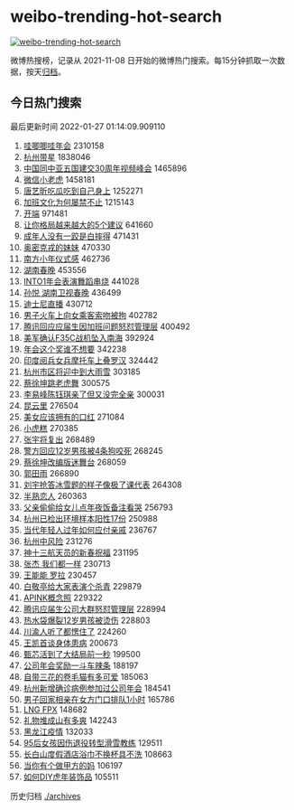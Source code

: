# weibo-trending-hot-search

[![weibo-trending-hot-search](https://github.com/ameizi/weibo-trending-hot-search/actions/workflows/ci.yml/badge.svg)](https://github.com/ameizi/weibo-trending-hot-search/actions/workflows/ci.yml)

微博热搜榜，记录从 2021-11-08 日开始的微博热门搜索。每15分钟抓取一次数据，按天[归档](./archives)。

## 今日热门搜索

<!-- BEGIN --> 
最后更新时间 2022-01-27 01:14:09.909110 
1. [哇唧唧哇年会](https://s.weibo.com/weibo?q=%E5%93%87%E5%94%A7%E5%94%A7%E5%93%87%E5%B9%B4%E4%BC%9A&Refer=top) 2310158
1. [杭州带星](https://s.weibo.com/weibo?q=%23%E6%9D%AD%E5%B7%9E%E5%B8%A6%E6%98%9F%23&Refer=top) 1838046
1. [中国同中亚五国建交30周年视频峰会](https://s.weibo.com/weibo?q=%23%E4%B8%AD%E5%9B%BD%E5%90%8C%E4%B8%AD%E4%BA%9A%E4%BA%94%E5%9B%BD%E5%BB%BA%E4%BA%A430%E5%91%A8%E5%B9%B4%E8%A7%86%E9%A2%91%E5%B3%B0%E4%BC%9A%23&Refer=top) 1465896
1. [微信小老虎](https://s.weibo.com/weibo?q=%23%E5%BE%AE%E4%BF%A1%E5%B0%8F%E8%80%81%E8%99%8E%23&Refer=top) 1458181
1. [唐艺昕吃瓜吃到自己身上](https://s.weibo.com/weibo?q=%23%E5%94%90%E8%89%BA%E6%98%95%E5%90%83%E7%93%9C%E5%90%83%E5%88%B0%E8%87%AA%E5%B7%B1%E8%BA%AB%E4%B8%8A%23&Refer=top) 1252271
1. [加班文化为何屡禁不止](https://s.weibo.com/weibo?q=%23%E5%8A%A0%E7%8F%AD%E6%96%87%E5%8C%96%E4%B8%BA%E4%BD%95%E5%B1%A1%E7%A6%81%E4%B8%8D%E6%AD%A2%23&Refer=top) 1215143
1. [开端](https://s.weibo.com/weibo?q=%E5%BC%80%E7%AB%AF&Refer=top) 971481
1. [让你格局越来越大的5个建议](https://s.weibo.com/weibo?q=%23%E8%AE%A9%E4%BD%A0%E6%A0%BC%E5%B1%80%E8%B6%8A%E6%9D%A5%E8%B6%8A%E5%A4%A7%E7%9A%845%E4%B8%AA%E5%BB%BA%E8%AE%AE%23&Refer=top) 641660
1. [成年人没有一跤是白摔得](https://s.weibo.com/weibo?q=%23%E6%88%90%E5%B9%B4%E4%BA%BA%E6%B2%A1%E6%9C%89%E4%B8%80%E8%B7%A4%E6%98%AF%E7%99%BD%E6%91%94%E5%BE%97%23&Refer=top) 471431
1. [奥密克戎的妹妹](https://s.weibo.com/weibo?q=%23%E5%A5%A5%E5%AF%86%E5%85%8B%E6%88%8E%E7%9A%84%E5%A6%B9%E5%A6%B9%23&Refer=top) 470330
1. [南方小年仪式感](https://s.weibo.com/weibo?q=%23%E5%8D%97%E6%96%B9%E5%B0%8F%E5%B9%B4%E4%BB%AA%E5%BC%8F%E6%84%9F%23&Refer=top) 462736
1. [湖南春晚](https://s.weibo.com/weibo?q=%E6%B9%96%E5%8D%97%E6%98%A5%E6%99%9A&Refer=top) 453556
1. [INTO1年会表演舞蹈串烧](https://s.weibo.com/weibo?q=%23INTO1%E5%B9%B4%E4%BC%9A%E8%A1%A8%E6%BC%94%E8%88%9E%E8%B9%88%E4%B8%B2%E7%83%A7%23&Refer=top) 441028
1. [孙悦 湖南卫视春晚](https://s.weibo.com/weibo?q=%E5%AD%99%E6%82%A6%20%E6%B9%96%E5%8D%97%E5%8D%AB%E8%A7%86%E6%98%A5%E6%99%9A&Refer=top) 436499
1. [迪士尼直播](https://s.weibo.com/weibo?q=%E8%BF%AA%E5%A3%AB%E5%B0%BC%E7%9B%B4%E6%92%AD&Refer=top) 430712
1. [男子火车上向女乘客索吻被拘](https://s.weibo.com/weibo?q=%23%E7%94%B7%E5%AD%90%E7%81%AB%E8%BD%A6%E4%B8%8A%E5%90%91%E5%A5%B3%E4%B9%98%E5%AE%A2%E7%B4%A2%E5%90%BB%E8%A2%AB%E6%8B%98%23&Refer=top) 402782
1. [腾讯回应应届生因加班问题怒怼管理层](https://s.weibo.com/weibo?q=%23%E8%85%BE%E8%AE%AF%E5%9B%9E%E5%BA%94%E5%BA%94%E5%B1%8A%E7%94%9F%E5%9B%A0%E5%8A%A0%E7%8F%AD%E9%97%AE%E9%A2%98%E6%80%92%E6%80%BC%E7%AE%A1%E7%90%86%E5%B1%82%23&Refer=top) 400492
1. [美军确认F35C战机坠入南海](https://s.weibo.com/weibo?q=%23%E7%BE%8E%E5%86%9B%E7%A1%AE%E8%AE%A4F35C%E6%88%98%E6%9C%BA%E5%9D%A0%E5%85%A5%E5%8D%97%E6%B5%B7%23&Refer=top) 392924
1. [年会这个奖谁不想要](https://s.weibo.com/weibo?q=%23%E5%B9%B4%E4%BC%9A%E8%BF%99%E4%B8%AA%E5%A5%96%E8%B0%81%E4%B8%8D%E6%83%B3%E8%A6%81%23&Refer=top) 342238
1. [印度阅兵女兵摩托车上叠罗汉](https://s.weibo.com/weibo?q=%23%E5%8D%B0%E5%BA%A6%E9%98%85%E5%85%B5%E5%A5%B3%E5%85%B5%E6%91%A9%E6%89%98%E8%BD%A6%E4%B8%8A%E5%8F%A0%E7%BD%97%E6%B1%89%23&Refer=top) 324442
1. [杭州市区将迎中到大雨雪](https://s.weibo.com/weibo?q=%23%E6%9D%AD%E5%B7%9E%E5%B8%82%E5%8C%BA%E5%B0%86%E8%BF%8E%E4%B8%AD%E5%88%B0%E5%A4%A7%E9%9B%A8%E9%9B%AA%23&Refer=top) 303185
1. [蔡徐坤跳老虎舞](https://s.weibo.com/weibo?q=%E8%94%A1%E5%BE%90%E5%9D%A4%E8%B7%B3%E8%80%81%E8%99%8E%E8%88%9E&Refer=top) 300575
1. [李易峰陈钰琪亲了但又没完全亲](https://s.weibo.com/weibo?q=%23%E6%9D%8E%E6%98%93%E5%B3%B0%E9%99%88%E9%92%B0%E7%90%AA%E4%BA%B2%E4%BA%86%E4%BD%86%E5%8F%88%E6%B2%A1%E5%AE%8C%E5%85%A8%E4%BA%B2%23&Refer=top) 300031
1. [昆云里](https://s.weibo.com/weibo?q=%E6%98%86%E4%BA%91%E9%87%8C&Refer=top) 276504
1. [美女应该拥有的口红](https://s.weibo.com/weibo?q=%23%E7%BE%8E%E5%A5%B3%E5%BA%94%E8%AF%A5%E6%8B%A5%E6%9C%89%E7%9A%84%E5%8F%A3%E7%BA%A2%23&Refer=top) 271084
1. [小虎糕](https://s.weibo.com/weibo?q=%E5%B0%8F%E8%99%8E%E7%B3%95&Refer=top) 270385
1. [张宇将复出](https://s.weibo.com/weibo?q=%23%E5%BC%A0%E5%AE%87%E5%B0%86%E5%A4%8D%E5%87%BA%23&Refer=top) 268489
1. [警方回应12岁男孩被4条狗咬死](https://s.weibo.com/weibo?q=%23%E8%AD%A6%E6%96%B9%E5%9B%9E%E5%BA%9412%E5%B2%81%E7%94%B7%E5%AD%A9%E8%A2%AB4%E6%9D%A1%E7%8B%97%E5%92%AC%E6%AD%BB%23&Refer=top) 268245
1. [蔡徐坤改编版迷舞台](https://s.weibo.com/weibo?q=%23%E8%94%A1%E5%BE%90%E5%9D%A4%E6%94%B9%E7%BC%96%E7%89%88%E8%BF%B7%E8%88%9E%E5%8F%B0%23&Refer=top) 268059
1. [郭田雨](https://s.weibo.com/weibo?q=%E9%83%AD%E7%94%B0%E9%9B%A8&Refer=top) 266890
1. [刘宇抢答冰雪题的样子像极了课代表](https://s.weibo.com/weibo?q=%23%E5%88%98%E5%AE%87%E6%8A%A2%E7%AD%94%E5%86%B0%E9%9B%AA%E9%A2%98%E7%9A%84%E6%A0%B7%E5%AD%90%E5%83%8F%E6%9E%81%E4%BA%86%E8%AF%BE%E4%BB%A3%E8%A1%A8%23&Refer=top) 264308
1. [半熟恋人](https://s.weibo.com/weibo?q=%E5%8D%8A%E7%86%9F%E6%81%8B%E4%BA%BA&Refer=top) 260363
1. [父亲偷偷给女儿点年夜饭备注看哭](https://s.weibo.com/weibo?q=%23%E7%88%B6%E4%BA%B2%E5%81%B7%E5%81%B7%E7%BB%99%E5%A5%B3%E5%84%BF%E7%82%B9%E5%B9%B4%E5%A4%9C%E9%A5%AD%E5%A4%87%E6%B3%A8%E7%9C%8B%E5%93%AD%23&Refer=top) 256793
1. [杭州已检出环境样本阳性17份](https://s.weibo.com/weibo?q=%23%E6%9D%AD%E5%B7%9E%E5%B7%B2%E6%A3%80%E5%87%BA%E7%8E%AF%E5%A2%83%E6%A0%B7%E6%9C%AC%E9%98%B3%E6%80%A717%E4%BB%BD%23&Refer=top) 250988
1. [当代年轻人过年如何应付亲戚](https://s.weibo.com/weibo?q=%23%E5%BD%93%E4%BB%A3%E5%B9%B4%E8%BD%BB%E4%BA%BA%E8%BF%87%E5%B9%B4%E5%A6%82%E4%BD%95%E5%BA%94%E4%BB%98%E4%BA%B2%E6%88%9A%23&Refer=top) 236767
1. [杭州中风险](https://s.weibo.com/weibo?q=%E6%9D%AD%E5%B7%9E%E4%B8%AD%E9%A3%8E%E9%99%A9&Refer=top) 231276
1. [神十三航天员的新春祝福](https://s.weibo.com/weibo?q=%23%E7%A5%9E%E5%8D%81%E4%B8%89%E8%88%AA%E5%A4%A9%E5%91%98%E7%9A%84%E6%96%B0%E6%98%A5%E7%A5%9D%E7%A6%8F%23&Refer=top) 231195
1. [张杰 我们都一样](https://s.weibo.com/weibo?q=%E5%BC%A0%E6%9D%B0%20%E6%88%91%E4%BB%AC%E9%83%BD%E4%B8%80%E6%A0%B7&Refer=top) 230713
1. [王能能 罗拉](https://s.weibo.com/weibo?q=%E7%8E%8B%E8%83%BD%E8%83%BD%20%E7%BD%97%E6%8B%89&Refer=top) 230457
1. [白敬亭给大家表演个杀青](https://s.weibo.com/weibo?q=%23%E7%99%BD%E6%95%AC%E4%BA%AD%E7%BB%99%E5%A4%A7%E5%AE%B6%E8%A1%A8%E6%BC%94%E4%B8%AA%E6%9D%80%E9%9D%92%23&Refer=top) 229879
1. [APINK概念照](https://s.weibo.com/weibo?q=%23APINK%E6%A6%82%E5%BF%B5%E7%85%A7%23&Refer=top) 229322
1. [腾讯应届生公司大群怒怼管理层](https://s.weibo.com/weibo?q=%23%E8%85%BE%E8%AE%AF%E5%BA%94%E5%B1%8A%E7%94%9F%E5%85%AC%E5%8F%B8%E5%A4%A7%E7%BE%A4%E6%80%92%E6%80%BC%E7%AE%A1%E7%90%86%E5%B1%82%23&Refer=top) 228994
1. [热水袋爆裂12岁男孩被烫伤](https://s.weibo.com/weibo?q=%23%E7%83%AD%E6%B0%B4%E8%A2%8B%E7%88%86%E8%A3%8212%E5%B2%81%E7%94%B7%E5%AD%A9%E8%A2%AB%E7%83%AB%E4%BC%A4%23&Refer=top) 228803
1. [川渝人听了都愣住了](https://s.weibo.com/weibo?q=%23%E5%B7%9D%E6%B8%9D%E4%BA%BA%E5%90%AC%E4%BA%86%E9%83%BD%E6%84%A3%E4%BD%8F%E4%BA%86%23&Refer=top) 224260
1. [王凯首谈身体患病](https://s.weibo.com/weibo?q=%23%E7%8E%8B%E5%87%AF%E9%A6%96%E8%B0%88%E8%BA%AB%E4%BD%93%E6%82%A3%E7%97%85%23&Refer=top) 200673
1. [甄芯活到了大结局前一秒](https://s.weibo.com/weibo?q=%23%E7%94%84%E8%8A%AF%E6%B4%BB%E5%88%B0%E4%BA%86%E5%A4%A7%E7%BB%93%E5%B1%80%E5%89%8D%E4%B8%80%E7%A7%92%23&Refer=top) 199500
1. [公司年会奖励一斗车辣条](https://s.weibo.com/weibo?q=%23%E5%85%AC%E5%8F%B8%E5%B9%B4%E4%BC%9A%E5%A5%96%E5%8A%B1%E4%B8%80%E6%96%97%E8%BD%A6%E8%BE%A3%E6%9D%A1%23&Refer=top) 188197
1. [自带三花的卷毛猫有多可爱](https://s.weibo.com/weibo?q=%23%E8%87%AA%E5%B8%A6%E4%B8%89%E8%8A%B1%E7%9A%84%E5%8D%B7%E6%AF%9B%E7%8C%AB%E6%9C%89%E5%A4%9A%E5%8F%AF%E7%88%B1%23&Refer=top) 185063
1. [杭州新增确诊病例参加过公司年会](https://s.weibo.com/weibo?q=%23%E6%9D%AD%E5%B7%9E%E6%96%B0%E5%A2%9E%E7%A1%AE%E8%AF%8A%E7%97%85%E4%BE%8B%E5%8F%82%E5%8A%A0%E8%BF%87%E5%85%AC%E5%8F%B8%E5%B9%B4%E4%BC%9A%23&Refer=top) 184541
1. [男子回家相亲在女方门口排队1小时](https://s.weibo.com/weibo?q=%23%E7%94%B7%E5%AD%90%E5%9B%9E%E5%AE%B6%E7%9B%B8%E4%BA%B2%E5%9C%A8%E5%A5%B3%E6%96%B9%E9%97%A8%E5%8F%A3%E6%8E%92%E9%98%9F1%E5%B0%8F%E6%97%B6%23&Refer=top) 165786
1. [LNG FPX](https://s.weibo.com/weibo?q=LNG%20FPX&Refer=top) 148682
1. [礼物堆成山有多爽](https://s.weibo.com/weibo?q=%E7%A4%BC%E7%89%A9%E5%A0%86%E6%88%90%E5%B1%B1%E6%9C%89%E5%A4%9A%E7%88%BD&Refer=top) 142243
1. [黑龙江疫情](https://s.weibo.com/weibo?q=%23%E9%BB%91%E9%BE%99%E6%B1%9F%E7%96%AB%E6%83%85%23&Refer=top) 132033
1. [95后女孩因伤退役转型滑雪教练](https://s.weibo.com/weibo?q=%2395%E5%90%8E%E5%A5%B3%E5%AD%A9%E5%9B%A0%E4%BC%A4%E9%80%80%E5%BD%B9%E8%BD%AC%E5%9E%8B%E6%BB%91%E9%9B%AA%E6%95%99%E7%BB%83%23&Refer=top) 129511
1. [长白山度假酒店浴巾不换杯具不洗](https://s.weibo.com/weibo?q=%23%E9%95%BF%E7%99%BD%E5%B1%B1%E5%BA%A6%E5%81%87%E9%85%92%E5%BA%97%E6%B5%B4%E5%B7%BE%E4%B8%8D%E6%8D%A2%E6%9D%AF%E5%85%B7%E4%B8%8D%E6%B4%97%23&Refer=top) 108663
1. [当你有个做甲方的妈](https://s.weibo.com/weibo?q=%23%E5%BD%93%E4%BD%A0%E6%9C%89%E4%B8%AA%E5%81%9A%E7%94%B2%E6%96%B9%E7%9A%84%E5%A6%88%23&Refer=top) 106197
1. [如何DIY虎年装饰品](https://s.weibo.com/weibo?q=%23%E5%A6%82%E4%BD%95DIY%E8%99%8E%E5%B9%B4%E8%A3%85%E9%A5%B0%E5%93%81%23&Refer=top) 105511
<!-- END -->

历史归档 [./archives](./archives)

